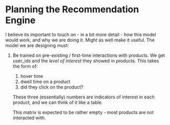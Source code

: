 # Planning the Recommendation Engine
I believe its important to touch on - in a bit more detail - how this model would work, and why we are doing it. Might as well make it useful.
The model we are designing must:

1. Be trained on pre-existing / first-time interactions with products. We get user_ids and the *level of interest* they showed in products. This takes the form of:
    1. hover time
    2. dwell time on a product
    3. did they click on the product?
    
    These three (essentially) numbers are indicators of interest in each product, and we can think of it like a table. 
    
    This matrix is expected to be rather empty - most products are not interacted with.
